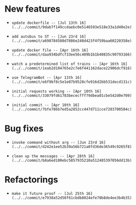 
# New features

-     update dockerfile -- [Jul 13th 16](../../commit/9dab7f149ccdaebc0e5146593e518e33a1d40e2e)
-     add autobus to ST -- [Jun 23rd 16](../../commit/a698784580d7886e248d423f4f59baa60220358e)
-     update docker file -- [Apr 16th 16](../../commit/daa934bdfcf33ee56c409b1b1b40835c90793166)
-     watch a predetermined list of trains -- [Apr 16th 16](../../commit/1eab2d104765e2c7e6f441162dace22906dcf916)
-     use TelegramBot -- [Apr 13th 16](../../commit/e6f9bf8c5e1e07b9528cfe916d2bb531decd131c)
-     initial requests working -- [Apr 10th 16](../../commit/33079fd61783bececfff79dbea01cbe542d0e709)
-     initial commit -- [Apr 10th 16](../../commit/7bfe786b7ed5a2852cc447d711cce7203700584c)

# Bug fixes

-     invoke command without arg -- [Jun 23rd 16](../../commit/d242e1ee52b39a56b721a0fd36de36549c9265f8)
-     clean up the messages -- [Apr 28th 16](../../commit/b8a6ed100ebc5857935210a512485397056dd13b)

# Refactorings

-     make it future proof -- [Jul 25th 16](../../commit/e7938a52d50f61cbdb8024efe70b8de4ee3b4b35)
